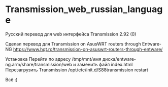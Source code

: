 # Transmission_web_russian_language
Русский перевод для web интерфейса Transmission 2.92 (0)

Сделал перевод для Transmission on AsusWRT routers through Entware-NG
https://www.hqt.ro/transmission-on-asuswrt-routers-through-entware/

Установка
Перейти по адресу 
/tmp/mnt/имя диска/entware-ng.arm/share/transmission/web
и заменить файл index.html
Перезагрузить Тransmission
/opt/etc/init.d/S88transmission restart

Всё :)
